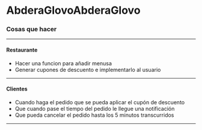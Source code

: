 # AbderaGlovoAbderaGlovo
### Cosas que hacer

------------

#### Restaurante
- Hacer una funcion para añadir menusa
- Generar cupones de descuento e implementarlo al usuario

------------

#### Clientes
- Cuando haga el pedido que se pueda aplicar el cupón de descuento
- Que cuando pase el tiempo del pedido le llegue una notificación
- Que pueda cancelar el pedido hasta los 5 minutos transcurridos

------------



